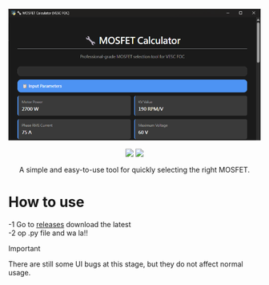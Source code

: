 ![E-Stick](https://github.com/Knockoi/Mosfet-calculator/blob/main/image/Title.png)

<div align="center">

[![](https://img.shields.io/discord/1226517355421634601?logo=discord&logoColor=white&color=5865F2)](https://discord.gg/Tf3PsfkTJF)
[![](https://img.shields.io/badge/License-GPLv3-FFA500.svg?logo=gnu&logoColor=white)](https://www.gnu.org/licenses/gpl-3.0)

</div>  
<div align="center">
A simple and easy-to-use tool for quickly selecting the right MOSFET.  
</div>  


# How to use    
-1 Go to [releases](https://github.com/Knockoi/Mosfet-calculator/releases) download the latest  
-2 op .py file and wa la!!  


> [!IMPORTANT]
> There are still some UI bugs at this stage, but they do not affect normal usage.  
